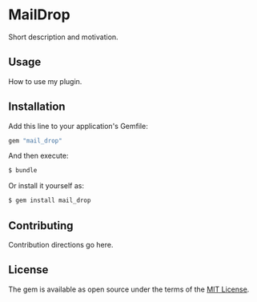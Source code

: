 # MailDrop
Short description and motivation.

## Usage
How to use my plugin.

## Installation
Add this line to your application's Gemfile:

```ruby
gem "mail_drop"
```

And then execute:
```bash
$ bundle
```

Or install it yourself as:
```bash
$ gem install mail_drop
```

## Contributing
Contribution directions go here.

## License
The gem is available as open source under the terms of the [MIT License](https://opensource.org/licenses/MIT).
